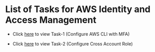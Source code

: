 # List of Tasks for AWS Identity and Access Management

- Click [here](./Task-1.md) to view Task-1 (Configure AWS CLI with MFA)

- Click [here](./Task-2.md) to view Task-2  (Configure Cross Account Role)
